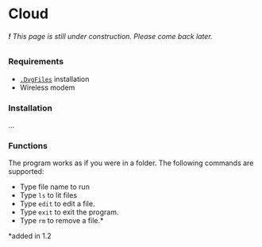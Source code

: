 # Cloud
###### **!** This page is still under construction. Please come back later.

### Requirements
- [`.DvgFiles`](https://github.com/dantevg/DvgApps#how-to-install-dvgfiles) installation
- Wireless modem

### Installation
...

### Functions
The program works as if you were in a folder. The following commands are supported:
- Type file name to run
- Type `ls` to lit files
- Type `edit` to edit a file.
- Type `exit` to exit the program.
- Type `rm` to remove a file.*

\*added in 1.2
